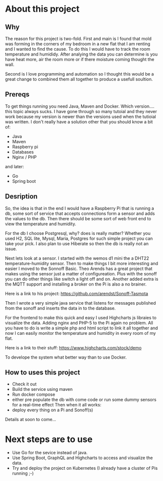 # About this project

## Why 

The reason for this project is two-fold.  First and main is I found that mold was forming in the corners of my bedroom in a new flat that I am renting and I wanted to find the cause. To do this I would have to track the room temperature and humididy. After analying the data you can determine is you have heat more, air the room more or if there moisture coming thought the wall.

Second is I love programming and automation so I thought this would be a great change to combined them all together to produce a usefull soultion.

## Prereqs

To get things running you need Java, Maven and Docker. Which version.... this topic always sucks. I have gone through so many tutoial and they never work because my version is newer than the versions used when the tutioial was written.  I don't really have a solution other that you should know a bit of:

- Java
- Maven
- Raspberry pi
- Databases
- Nginx / PHP

and later:

- Go
- Spring boot


## Desription

So, the idea is that in the end I would have a Raspberry Pi that is running a db, some sort of service that accepts connections form a sensor and adds the values to the db. Then there should be some sort of web front end to view the temperature and humidity.

For the db I choose Postgresql, why? does is really matter? Whether you used H2, SQL lite, Mysql, Maria, Postgres for such simple project you can take your pick.  I also plan to use Hiberate so then the db is really not an issue.

Next lets look at a sensor.  I started with the wemos d1 mini the a DHT22 temperature-humidity sensor. Then to make things I bit more interesting and easier I moved to the Sonnoff Basic. Theo Arends has a great project that makes using the sensor just a matter of configureation.  Plus with the sonoff you can do other things like switch a light off and on. Another added extra is the MQTT support and installing a broker on the Pi is also a no brainer.

Here is a link to his project:
https://github.com/arendst/Sonoff-Tasmota

Then I wrote a very simple java service that listens for messages published from the sonoff and inserts the data in to the database.

For the frontend to make this quick and easy I used Highcharts js libraies to visualize the data. Adding nginx and PHP-5 to the Pi again no problem. All you have to do is write a simple php and html script to link it all together and now I can easily monitor the temperature and humidity in every room of my flat.

Here is a link to their stuff:
https://www.highcharts.com/stock/demo

To develope the system what better way than to use Docker.

## How to uses this project

- Check it out
- Build the service using maven
- Run docker compose
- either pre populate the db with come code or run some dummy sensors for a real-time effect
Then when it all works:
- deploy every thing on a Pi and Sonoff(s)

Details at soon to come...

# Next steps are to use

- Use Go for the sevice instead of java.
- Use Spring Boot, GraphQL and Highcharts to access and visualize the data.
- Try and deploy the project on Kubernetes (I already have a cluster of Pis running ;-)

